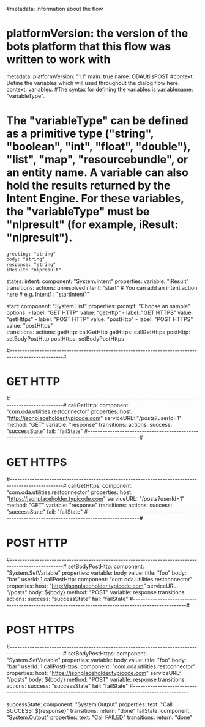 #metadata: information about the flow
#  platformVersion: the version of the bots platform that this flow was written to work with 
metadata:
  platformVersion: "1.1"
main: true
name: ODAUtilsPOST
#context: Define the variables which will used throughout the dialog flow here.
context:
  variables:
#The syntax for defining the variables is variablename: "variableType".
# The "variableType" can be defined as a primitive type ("string", "boolean", "int", "float", "double"), "list", "map", "resourcebundle", or an entity name. A variable can also hold the results returned by the Intent Engine. For these variables, the "variableType" must be "nlpresult" (for example, iResult: "nlpresult").
    greeting: "string"
    body: "string"
    response: "string"
    iResult: "nlpresult"

states:
  intent:
    component: "System.Intent"
    properties:
      variable: "iResult"
    transitions:
      actions:
        unresolvedIntent: "start"
        # You can add an intent action here
        # e.g. Intent1 : "startIntent1"

  start:
    component: "System.List"
    properties: 
      prompt: "Choose an sample"
      options: 
      - label: "GET HTTP"
        value: "getHttp" 
      - label: "GET HTTPS"
        value: "getHttps" 
      - label: "POST HTTP"
        value: "postHttp" 
      - label: "POST HTTPS"
        value: "postHttps"         
    transitions:
      actions:
        getHttp: callGetHttp
        getHttps: callGetHttps
        postHttp: setBodyPostHttp
        postHttps: setBodyPostHttps

#---------------------------------------------------------------------------------------------------#
#                                          GET HTTP                                                 #
#---------------------------------------------------------------------------------------------------#
  callGetHttp:
    component: "com.oda.utilities.restconnector"
    properties:
      host: "http://jsonplaceholder.typicode.com"
      serviceURL: "/posts?userId=1"
      method: "GET"
      variable: "response"
    transitions:
      actions:
        success: "successState"
        fail: "failState"
#---------------------------------------------------------------------------------------------------#
#                                          GET HTTPS                                                #
#---------------------------------------------------------------------------------------------------#
  callGetHttps:
    component: "com.oda.utilities.restconnector"
    properties:
      host: "https://jsonplaceholder.typicode.com"
      serviceURL: "/posts?userId=1"
      method: "GET"
      variable: "response"
    transitions:
      actions:
        success: "successState"
        fail: "failState"
#---------------------------------------------------------------------------------------------------#
#                                          POST HTTP                                                #
#---------------------------------------------------------------------------------------------------#
  setBodyPostHttp:
    component: "System.SetVariable"
    properties:
      variable: body
      value: 
        title: "foo"
        body: "bar"
        userId: 1
  callPostHttp:
    component: "com.oda.utilities.restconnector"
    properties:
      host: "http://jsonplaceholder.typicode.com"
      serviceURL: "/posts"
      body: ${body}
      method: "POST"
      variable: response
    transitions:
      actions:
        success: "successState"
        fail: "failState"
#---------------------------------------------------------------------------------------------------#
#                                          POST HTTPS                                               #
#---------------------------------------------------------------------------------------------------#
  setBodyPostHttps:
    component: "System.SetVariable"
    properties:
      variable: body
      value: 
        title: "foo"
        body: "bar"
        userId: 1
  callPostHttps:
    component: "com.oda.utilities.restconnector"
    properties:
      host: "https://jsonplaceholder.typicode.com"
      serviceURL: "/posts"
      body: ${body}
      method: "POST"
      variable: response
    transitions:
      actions:
        success: "successState"
        fail: "failState"
#----------------------------------------------------------------------------------------------------
      
  successState:
    component: "System.Output"
    properties:
      text: "Call SUCCESS: ${response}"
    transitions:
      return: "done"
  failState:
    component: "System.Output"
    properties:
      text: "Call FAILED"
    transitions:
      return: "done"      
